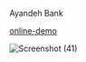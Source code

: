 Ayandeh Bank

[online-demo](https://bank-ayande.vercel.app/)

![Screenshot (41)](https://github.com/user-attachments/assets/dabee27d-44ee-470f-9b3a-5b432d214671)

